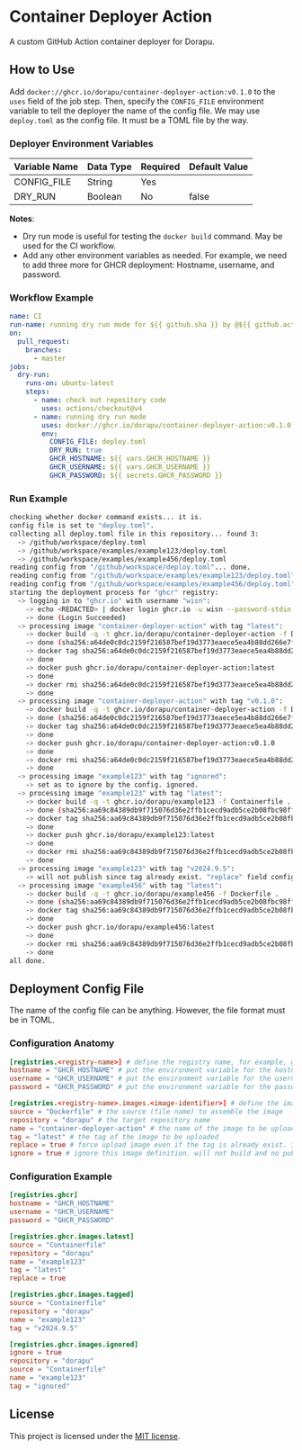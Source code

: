 # Container Deployer Action

A custom GitHub Action container deployer for Dorapu.

## How to Use

Add `docker://ghcr.io/dorapu/container-deployer-action:v0.1.0` to the `uses` field of the job step.
Then, specify the `CONFIG_FILE` environment variable to tell the deployer the name of the config file.
We may use `deploy.toml` as the config file. It must be a TOML file by the way.

### Deployer Environment Variables

| Variable Name | Data Type | Required | Default Value |
|---------------|-----------|----------|---------------|
| CONFIG_FILE   | String    | Yes      |               |
| DRY_RUN       | Boolean   | No       | false         |

**Notes**:
- Dry run mode is useful for testing the `docker build` command. May be used for the CI workflow.
- Add any other environment variables as needed. For example, we need to add three more for GHCR deployment: Hostname, username, and password.

### Workflow Example

```yaml
name: CI
run-name: running dry run mode for ${{ github.sha }} by @${{ github.actor }}
on:
  pull_request:
    branches:
      - master
jobs:
  dry-run:
    runs-on: ubuntu-latest
    steps:
      - name: check out repository code
        uses: actions/checkout@v4
      - name: running dry run mode
        uses: docker://ghcr.io/dorapu/container-deployer-action:v0.1.0
        env:
          CONFIG_FILE: deploy.toml
          DRY_RUN: true
          GHCR_HOSTNAME: ${{ vars.GHCR_HOSTNAME }}
          GHCR_USERNAME: ${{ vars.GHCR_USERNAME }}
          GHCR_PASSWORD: ${{ secrets.GHCR_PASSWORD }}
```

### Run Example

```sh
checking whether docker command exists... it is.
config file is set to "deploy.toml".
collecting all deploy.toml file in this repository... found 3:
  -> /github/workspace/deploy.toml
  -> /github/workspace/examples/example123/deploy.toml
  -> /github/workspace/examples/example456/deploy.toml
reading config from "/github/workspace/deploy.toml"... done.
reading config from "/github/workspace/examples/example123/deploy.toml"... done.
reading config from "/github/workspace/examples/example456/deploy.toml"... done.
starting the deployment process for "ghcr" registry:
  -> logging in to "ghcr.io" with username "wisn":
    -> echo <REDACTED> | docker login ghcr.io -u wisn --password-stdin
    -> done (Login Succeeded)
  -> processing image "container-deployer-action" with tag "latest":
    -> docker build -q -t ghcr.io/dorapu/container-deployer-action -f Dockerfile .
    -> done (sha256:a64de0c0dc2159f216587bef19d3773eaece5ea4b88dd266e7f823834bc740de)
    -> docker tag sha256:a64de0c0dc2159f216587bef19d3773eaece5ea4b88dd266e7f823834bc740de ghcr.io/dorapu/container-deployer-action:latest
    -> done
    -> docker push ghcr.io/dorapu/container-deployer-action:latest
    -> done
    -> docker rmi sha256:a64de0c0dc2159f216587bef19d3773eaece5ea4b88dd266e7f823834bc740de -f
    -> done
  -> processing image "container-deployer-action" with tag "v0.1.0":
    -> docker build -q -t ghcr.io/dorapu/container-deployer-action -f Dockerfile .
    -> done (sha256:a64de0c0dc2159f216587bef19d3773eaece5ea4b88dd266e7f823834bc740de)
    -> docker tag sha256:a64de0c0dc2159f216587bef19d3773eaece5ea4b88dd266e7f823834bc740de ghcr.io/dorapu/container-deployer-action:v0.1.0
    -> done
    -> docker push ghcr.io/dorapu/container-deployer-action:v0.1.0
    -> done
    -> docker rmi sha256:a64de0c0dc2159f216587bef19d3773eaece5ea4b88dd266e7f823834bc740de -f
    -> done
  -> processing image "example123" with tag "ignored":
    -> set as to ignore by the config. ignored.
  -> processing image "example123" with tag "latest":
    -> docker build -q -t ghcr.io/dorapu/example123 -f Containerfile .
    -> done (sha256:aa69c84389db9f715076d36e2ffb1cecd9adb5ce2b08fbc98ff7256ce2b22d14)
    -> docker tag sha256:aa69c84389db9f715076d36e2ffb1cecd9adb5ce2b08fbc98ff7256ce2b22d14 ghcr.io/dorapu/example123:latest
    -> done
    -> docker push ghcr.io/dorapu/example123:latest
    -> done
    -> docker rmi sha256:aa69c84389db9f715076d36e2ffb1cecd9adb5ce2b08fbc98ff7256ce2b22d14 -f
    -> done
  -> processing image "example123" with tag "v2024.9.5":
    -> will not publish since tag already exist. "replace" field config is set to false.
  -> processing image "example456" with tag "latest":
    -> docker build -q -t ghcr.io/dorapu/example456 -f Dockerfile .
    -> done (sha256:aa69c84389db9f715076d36e2ffb1cecd9adb5ce2b08fbc98ff7256ce2b22d14)
    -> docker tag sha256:aa69c84389db9f715076d36e2ffb1cecd9adb5ce2b08fbc98ff7256ce2b22d14 ghcr.io/dorapu/example456:latest
    -> done
    -> docker push ghcr.io/dorapu/example456:latest
    -> done
    -> docker rmi sha256:aa69c84389db9f715076d36e2ffb1cecd9adb5ce2b08fbc98ff7256ce2b22d14 -f
    -> done
all done.
```

## Deployment Config File

The name of the config file can be anything. However, the file format must be in TOML.

### Configuration Anatomy

```toml
[registries.<registry-name>] # define the registry name, for example, ghcr
hostname = "GHCR_HOSTNAME" # put the environment variable for the hostname
username = "GHCR_USERNAME" # put the environment variable for the username
password = "GHCR_PASSWORD" # put the environment variable for the password

[registries.<registry-name>.images.<image-identifier>] # define the image definition. image identifier can be anything. for example, latest
source = "Dockerfile" # the source (file name) to assemble the image
repository = "dorapu" # the target repository name
name = "container-deployer-action" # the name of the image to be uploaded
tag = "latest" # the tag of the image to be uploaded
replace = true # force upload image even if the tag is already exist. if set to false, will not replace existing tag. default is false
ignore = true # ignore this image definition. will not build and no publish the image. default is false
```

### Configuration Example

```toml
[registries.ghcr]
hostname = "GHCR_HOSTNAME"
username = "GHCR_USERNAME"
password = "GHCR_PASSWORD"

[registries.ghcr.images.latest]
source = "Containerfile"
repository = "dorapu"
name = "example123"
tag = "latest"
replace = true

[registries.ghcr.images.tagged]
source = "Containerfile"
repository = "dorapu"
name = "example123"
tag = "v2024.9.5"

[registries.ghcr.images.ignored]
ignore = true
repository = "dorapu"
source = "Containerfile"
name = "example123"
tag = "ignored"
```

## License

This project is licensed under the [MIT license](LICENSE).
